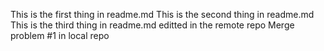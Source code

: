 This is the first thing in readme.md
This is the second thing in readme.md
This is the third thing in readme.md editted in the remote repo 
Merge problem #1 in local repo
